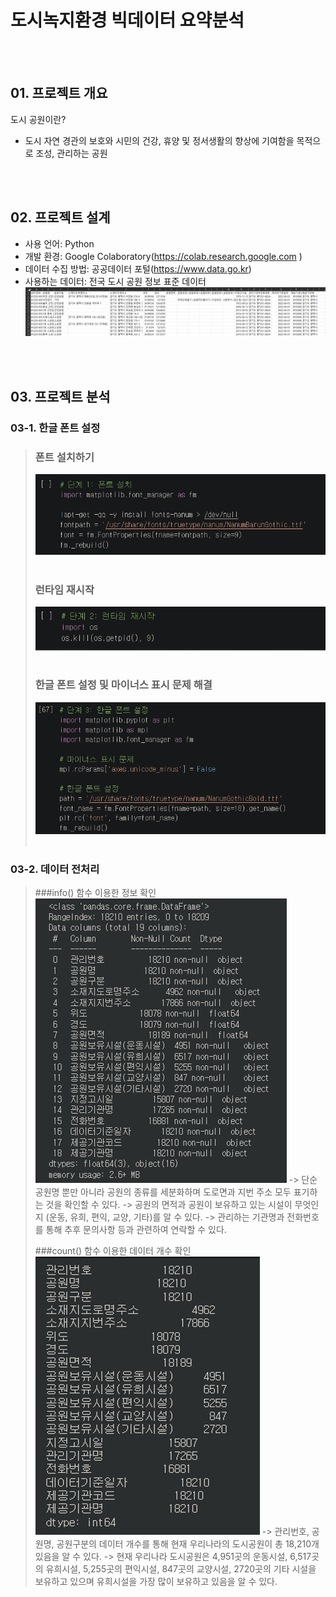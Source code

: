 # 도시녹지환경 빅데이터 요약분석

<br/><br/>
## 01. 프로젝트 개요

도시 공원이란? 
- 도시 자연 경관의 보호와 시민의 건강, 휴양 및 정서생활의 향상에 기여함을 목적으로 조성, 관리하는 공원

<br/><br/>
## 02. 프로젝트 설계

- 사용 언어: Python
- 개발 환경: Google Colaboratory(https://colab.research.google.com )
- 데이터 수집 방법: 공공데이터 포털(https://www.data.go.kr)
- 사용하는 데이터: 전국 도시 공원 정보 표준 데이터
  <img width="700" height="" src="./image/dataset.png"/>

<br/><br/>
## 03. 프로젝트 분석

### 03-1. 한글 폰트 설정

> ### 폰트 설치하기 <br/>
> <img width="" height="" src="./image/03-1-1.png"/>  <br/><br/>
>
> ### 런타임 재시작 <br/>
> <img width="" height="" src="./image/03-1-2.png"/>  <br/><br/>
>
> ### 한글 폰트 설정 및 마이너스 표시 문제 해결 <br/>
> <img width="" height="" src="./image/03-1-3.png"/>  <br/><br/>

### 03-2. 데이터 전처리

> ###info() 함수 이용한 정보 확인
> <img width="" height="" src="./image/03-2-1.png"/>
> -> 단순 공원명 뿐만 아니라 공원의 종류를 세분화하며 도로면과 지번 주소 모두 표기하는 것을 확인할 수 있다.
>  -> 공원의 면적과 공원이 보유하고 있는 시설이 무엇인지 (운동, 유희, 편익, 교양, 기타)를 알 수 있다.
>  -> 관리하는 기관명과 전화번호를 통해 추후 문의사항 등과 관련하여 연락할 수 있다.
>
> ###count() 함수 이용한 데이터 개수 확인
> <img width="" height="" src="./image/03-2-2.png"/>
> -> 관리번호, 공원명, 공원구분의 데이터 개수를 통해 현재 우리나라의 도시공원이 총 18,210개 있음을 알 수 있다.
>  -> 현재 우리나라 도시공원은 4,951곳의 운동시설, 6,517곳의 유희시설, 5,255곳의 편익시설, 
    847곳의 교양시설, 2720곳의 기타 시설을 보유하고 있으며 유희시설을 가장 많이 보유하고 있음을 알 수 있다.

